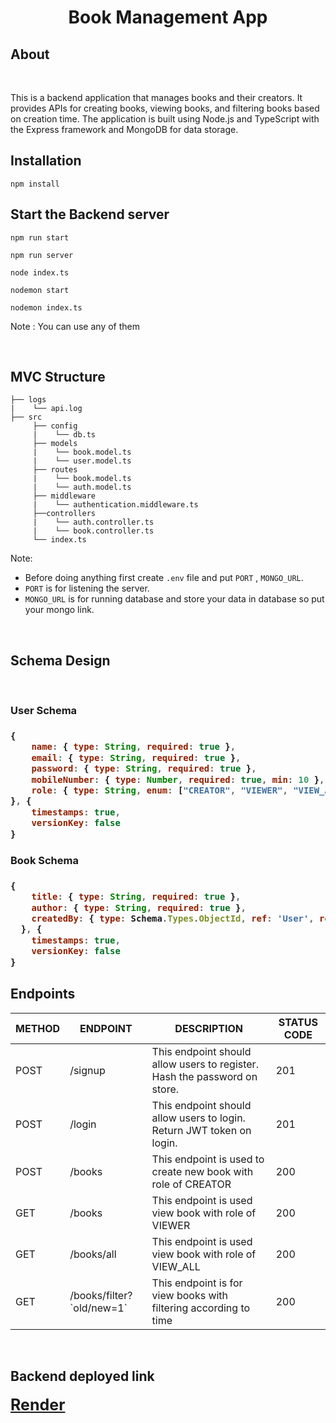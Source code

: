 <h1 align="center">Book Management App</h1>

## About

<br>

This is a backend application that manages books and their creators. It provides APIs for creating books, viewing books, and filtering books based on creation time. The application is built using Node.js and TypeScript with the Express framework and MongoDB for data storage.
<br>

## Installation

```
npm install
```

## Start the Backend server 

```
npm run start

npm run server

node index.ts

nodemon start

nodemon index.ts
```

Note : You can use any of them 

<br>

##  MVC Structure

```
├── logs
|    └── api.log
├── src
     ├── config
     |    └── db.ts
     ├── models
     |    └── book.model.ts
     |    └── user.model.ts
     ├── routes
     |    └── book.model.ts
     |    └── auth.model.ts
     ├── middleware
     |    └── authentication.middleware.ts
     ├──controllers
     |    └── auth.controller.ts
     |    └── book.controller.ts
     └── index.ts
```
Note: 

- Before doing anything first create `.env` file and put `PORT` , `MONGO_URL`.
- `PORT` is for listening the server.
- `MONGO_URL` is for running database and store your data in database so put your mongo link.

<br>

## Schema Design

<br>

<h3><strong>User Schema</strong><h3>

```js
{
    name: { type: String, required: true },
    email: { type: String, required: true },
    password: { type: String, required: true },
    mobileNumber: { type: Number, required: true, min: 10 },
    role: { type: String, enum: ["CREATOR", "VIEWER", "VIEW_ALL"], required: true }
}, {
    timestamps: true,
    versionKey: false
}
```

<h3><strong>Book Schema</strong><h3>

```js
{
    title: { type: String, required: true },
    author: { type: String, required: true },
    createdBy: { type: Schema.Types.ObjectId, ref: 'User', required: true }
  }, {
    timestamps: true,
    versionKey: false
}
```

## Endpoints

<table>
    <thead>
        <tr>
            <th>METHOD</th>
            <th>ENDPOINT</th>
            <th>DESCRIPTION</th>
            <th>STATUS CODE</th>
        </tr>
    </thead>
    <tbody>
        <tr>
            <td>POST</td>
            <td>/signup</td>
            <td>This endpoint should allow users to register. Hash the password on store.</td>
            <td>201</td>
        </tr>
        <tr>
            <td>POST</td>
            <td>/login</td>
            <td>This endpoint should allow users to login. Return JWT token on login.</td>
            <td>201</td>
        </tr>
        <tr>
            <td>POST</td>
            <td>/books</td>
            <td>This endpoint is used to create new book with role of CREATOR</td>
            <td>200</td>
        </tr>
        <tr>
            <td>GET</td>
            <td>/books</td>
            <td>This endpoint is used view book with role of VIEWER</td>
            <td>200</td>
        </tr>
        <tr>
            <td>GET</td>
            <td>/books/all</td>
            <td>This endpoint is used view book with role of VIEW_ALL</td>
            <td>200</td>
        </tr>
        <tr>
            <td>GET</td>
            <td>/books/filter?`old/new=1`</td>
            <td>This endpoint is for view books with filtering according to time</td>
            <td>200</td>
        </tr> 
    </tbody>
</table>


<br>

## Backend deployed link

<strong style="font-size:25px"><a href="https://varthak-backend.onrender.com/">Render</a></strong>
